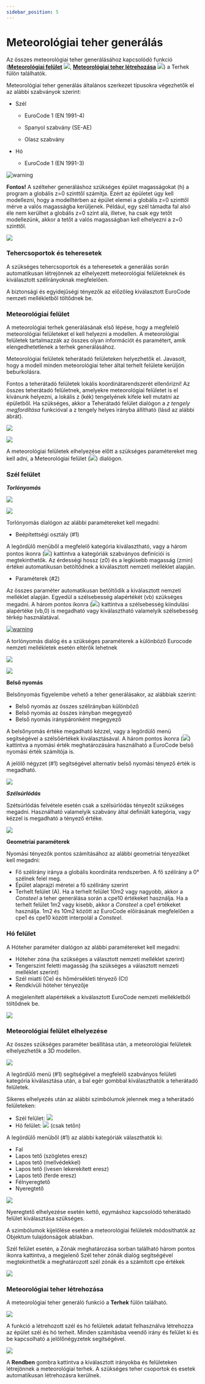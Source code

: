 ```yaml
---
sidebar_position: 5
---
```

# Meteorológiai teher generálás
<!-- wp:paragraph -->

Az összes meteorológiai teher generálásához kapcsolódó funkció (**[Meteorológiai felület](#meteorológiai-felület)** ![](./img/wp-content-uploads-2021-04-cmd_load_met_surf.png), **[Meteorológiai teher létrehozása](#meteorológiai-teher-létrehozása)** ![](./img/wp-content-uploads-2021-04-cmd_load_met_gen.png)) a Terhek fülön találhatók.

<!-- /wp:paragraph -->

<!-- wp:paragraph -->

Meteorológiai teher generálás általános szerkezet típusokra végezhetők el az alábbi szabványok szerint:

<!-- /wp:paragraph -->

<!-- wp:list -->

- Szél

  - EuroCode 1 (EN 1991-4)

  - Spanyol szabvány (SE-AE)

  - Olasz szabvány

- Hó

  - EuroCode 1 (EN 1991-3)

<!-- /wp:list -->

<!-- wp:image {"align":"left","id":6758,"width":88,"height":93,"sizeSlug":"large","linkDestination":"none"} -->

![warning](./img/wp-content-uploads-2021-04-warning_croc.png)

<!-- /wp:image -->

<!-- wp:paragraph -->

**Fontos!** A szélteher generáláshoz szükséges épület magasságokat (h) a program a globális z=0 szinttől számítja. Ezért az épületet úgy kell modellezni, hogy a modelltérben az épület elemei a globális z=0 szinttől mérve a valós magasságba kerüljenek. Például, egy szél támadta fal alsó éle nem kerülhet a globális z=0 szint alá, illetve, ha csak egy tetőt modellezünk, akkor a tetőt a valós magasságban kell elhelyezni a z=0 szinttől.

<!-- /wp:paragraph -->

<!-- wp:spacer {"height":"1px"} -->

<!-- /wp:spacer -->

<!-- wp:image {"align":"right","id":36231,"width":297,"height":326,"sizeSlug":"full","linkDestination":"media","className":"is-style-editorskit-rounded"} -->

[![](https://consteelsoftware.com/wp-content/uploads/2022/05/dial_teher_meteo_tehercsoportok.png)](./img/wp-content-uploads-2022-05-dial_teher_meteo_tehercsoportok.png)

<!-- /wp:image -->

<!-- wp:heading {"level":3} -->

### Tehercsoportok és teheresetek

<!-- /wp:heading -->

<!-- wp:paragraph -->

A szükséges tehercsoportok és a teheresetek a generálás során automatikusan létrejönnek az elhelyezett meteorológiai felületeknek és kiválasztott szélirányoknak megfelelően.

<!-- /wp:paragraph -->

<!-- wp:paragraph -->

A biztonsági és egyidejűségi tényezők az előzőleg kiválasztott EuroCode nemzeti mellékletből töltődnek be.

<!-- /wp:paragraph -->

<!-- wp:heading {"level":3} -->

### Meteorológiai felület

<!-- /wp:heading -->

<!-- wp:paragraph -->

A meteorológiai terhek generálásának első lépése, hogy a megfelelő meteorológiai felületeket el kell helyezni a modellen. A meteorológiai felületek tartalmazzák az összes olyan információt és paramétert, amik elengedhetetlenek a terhek generálásához.

<!-- /wp:paragraph -->

<!-- wp:paragraph -->

Meteorológiai felületek teherátadó felületeken helyezhetők el. Javasolt, hogy a modell minden meteorológiai teher által terhelt felülete kerüljön beburkolásra.

<!-- /wp:paragraph -->

<!-- wp:paragraph -->

Fontos a teherátadó felületek lokális koordinátarendszerét ellenőrizni! Az összes teherátadó felületnek, amelyekre meteorológiai felületet is el kívánunk helyezni, a lokális z (kék) tengelyének kifele kell mutatni az épületből. Ha szükséges, akkor a Teherátadó felület dialógon a _z tengely megfordítása_ funkcióval a z tengely helyes irányba állítható (lásd az alábbi ábrát).

<!-- /wp:paragraph -->

<!-- wp:image {"align":"center","id":36239,"width":768,"height":502,"sizeSlug":"large","linkDestination":"media","className":"is-style-editorskit-rounded"} -->

[![](./img/wp-content-uploads-2022-05-scr_teher_meteo_felulet-1024x669.png)](https://consteelsoftware.com/wp-content/uploads/2022/05/scr_teher_meteo_felulet.png)

<!-- /wp:image -->

<!-- wp:image {"align":"right","id":36247,"width":313,"height":264,"sizeSlug":"full","linkDestination":"media","className":"is-style-editorskit-rounded"} -->

[![](https://consteelsoftware.com/wp-content/uploads/2022/05/dial_teher_meteo_feluletek.png)](./img/wp-content-uploads-2022-05-dial_teher_meteo_feluletek.png)

<!-- /wp:image -->

<!-- wp:paragraph -->

A meteorológiai felületek elhelyezése előtt a szükséges paramétereket meg kell adni, a Meteorológiai felület (![](./img/wp-content-uploads-2021-04-cmd_load_met_surf.png)) dialógon.

<!-- /wp:paragraph -->

<!-- wp:spacer {"height":"12px","editorskit":{"devices":false,"desktop":true,"tablet":true,"mobile":true,"loggedin":true,"loggedout":true,"acf_visibility":"","acf_field":"","acf_condition":"","acf_value":"","migrated":false,"unit_test":false},"editorskit_typography":{"name":"","family":"","weight":""},"extUtilities":[]} -->

<!-- /wp:spacer -->

<!-- wp:heading {"level":3} -->

### Szél felület

<!-- /wp:heading -->

<!-- wp:paragraph -->

**_Torlónyomás_**

<!-- /wp:paragraph -->

<!-- wp:image {"align":"center","id":36255,"width":982,"height":352,"sizeSlug":"full","linkDestination":"media","className":"is-style-editorskit-rounded"} -->

[![](https://consteelsoftware.com/wp-content/uploads/2022/05/dial_teher_meteo_torlonyomas.png)](./img/wp-content-uploads-2022-05-dial_teher_meteo_torlonyomas.png)

<!-- /wp:image -->

<!-- wp:image {"align":"right","id":10393,"width":354,"height":471,"sizeSlug":"full","linkDestination":"media"} -->

[![](https://consteelsoftware.com/wp-content/uploads/2021/04/6-7-2-Wind-surface2.jpg)](./img/wp-content-uploads-2021-04-6-7-2-Wind-surface2.jpg)

<!-- /wp:image -->

<!-- wp:paragraph -->

Torlónyomás dialógon az alábbi paramétereket kell megadni:

<!-- /wp:paragraph -->

<!-- wp:list -->

- Beépítettségi osztály (#1)

<!-- /wp:list -->

<!-- wp:paragraph -->

A legördülő menüből a megfelelő kategória kiválasztható, vagy a három pontos ikonra (![](./img/wp-content-uploads-2021-04-3dots-button.png)) kattintva a kategóriák szabványos definíciói is megtekinthetők. Az érdességi hossz (z0) és a legkisebb magasság (zmin) értékei automatikusan betöltődnek a kiválasztott nemzeti melléklet alapján.

<!-- /wp:paragraph -->

<!-- wp:list -->

- Paraméterek (#2)

<!-- /wp:list -->

<!-- wp:paragraph -->

Az összes paraméter automatikusan betöltődik a kiválasztott nemzeti melléklet alapján. Egyedül a szélsebesség alapértékét (vb) szükséges megadni. A három pontos ikonra (![](./img/wp-content-uploads-2021-04-3dots-button.png)) kattintva a szélsebesség kiindulási alapértéke (vb,0) is megadható vagy kiválasztható valamelyik szélsebesség térkép használatával.

<!-- /wp:paragraph -->

<!-- wp:image {"align":"left","id":6758,"width":82,"height":87,"sizeSlug":"full","linkDestination":"media"} -->

[![warning](https://consteelsoftware.com/wp-content/uploads/2021/04/warning_croc.png)](./img/wp-content-uploads-2021-04-warning_croc.png)

<!-- /wp:image -->

<!-- wp:paragraph -->

A torlónyomás dialóg és a szükséges paraméterek a különböző Eurocode nemzeti mellékletek esetén eltérők lehetnek

<!-- /wp:paragraph -->

<!-- wp:spacer {"height":"17px","editorskit":{"devices":false,"desktop":true,"tablet":true,"mobile":true,"loggedin":true,"loggedout":true,"acf_visibility":"","acf_field":"","acf_condition":"","acf_value":"","migrated":false,"unit_test":false},"editorskit_typography":{"name":"","family":"","weight":""},"extUtilities":[]} -->

<!-- /wp:spacer -->

<!-- wp:image {"align":"right","id":36271,"width":263,"height":203,"sizeSlug":"full","linkDestination":"media","className":"is-style-editorskit-rounded"} -->

[![](https://consteelsoftware.com/wp-content/uploads/2022/05/dial_teher_meteo_belso_nyomas_szamitasa.png)](./img/wp-content-uploads-2022-05-dial_teher_meteo_belso_nyomas_szamitasa.png)

<!-- /wp:image -->

<!-- wp:image {"align":"right","id":36287,"width":231,"height":230,"sizeSlug":"full","linkDestination":"media","className":"is-style-editorskit-rounded"} -->

[![](https://consteelsoftware.com/wp-content/uploads/2022/05/dial_teher_meteo_belso_nyomas-1.png)](./img/wp-content-uploads-2022-05-dial_teher_meteo_belso_nyomas-1.png)

<!-- /wp:image -->

<!-- wp:paragraph -->

****Belső nyomás****

<!-- /wp:paragraph -->

<!-- wp:paragraph -->

Belsőnyomás figyelembe vehető a teher generálásakor, az alábbiak szerint:

<!-- /wp:paragraph -->

<!-- wp:list -->

- Belső nyomás az összes szélirányban különböző
- Belső nyomás az összes irányban megegyező
- Belső nyomás iránypáronként megegyező

<!-- /wp:list -->

<!-- wp:paragraph -->

A belsőnyomás értéke megadható kézzel, vagy a legördülő menü segítségével a szélsőértékek kiválasztásával. A három pontos ikonra (![](./img/wp-content-uploads-2021-04-3dots-button.png)) kattintva a nyomási érték meghatározására használható a EuroCode belső nyomási érték számítója is.

<!-- /wp:paragraph -->

<!-- wp:paragraph -->

A jelölő négyzet (#1) segítségével alternatív belső nyomási tényező érték is megadható.

<!-- /wp:paragraph -->

<!-- wp:spacer {"height":"1px"} -->

<!-- /wp:spacer -->

<!-- wp:image {"align":"right","id":36263,"width":241,"height":238,"sizeSlug":"full","linkDestination":"media","className":"is-style-editorskit-rounded"} -->

[![](https://consteelsoftware.com/wp-content/uploads/2022/05/dial_teher_meteo_szelsurlodas.png)](./img/wp-content-uploads-2022-05-dial_teher_meteo_szelsurlodas.png)

<!-- /wp:image -->

<!-- wp:paragraph -->

**_Szélsúrlódás_**

<!-- /wp:paragraph -->

<!-- wp:paragraph -->

Szétsúrlódás felvétele esetén csak a szélsúrlódás tényezőt szükséges megadni. Használható valamelyik szabvány által definiált kategória, vagy kézzel is megadható a tényező értéke.

<!-- /wp:paragraph -->

<!-- wp:spacer {"height":"1px"} -->

<!-- /wp:spacer -->

<!-- wp:image {"align":"right","id":36295,"width":376,"height":199,"sizeSlug":"full","linkDestination":"media","className":"is-style-editorskit-rounded"} -->

[![](https://consteelsoftware.com/wp-content/uploads/2022/05/dial_teher_meteo_szel_geom.png)](./img/wp-content-uploads-2022-05-dial_teher_meteo_szel_geom.png)

<!-- /wp:image -->

<!-- wp:paragraph -->

****Geometriai paraméterek****

<!-- /wp:paragraph -->

<!-- wp:paragraph -->

Nyomási tényezők pontos számításához az alábbi geometriai tényezőket kell megadni:

<!-- /wp:paragraph -->

<!-- wp:list -->

- Fő szélirány iránya a globális koordináta rendszerben. A fő szélirány a 0° szélnek felel meg.
- Épület alaprajzi méretei a fő szélirány szerint
- Terhelt felület (A). Ha a terhelt felület 10m2 vagy nagyobb, akkor a _Consteel_ a teher generálása során a cpe10 értékeket használja. Ha a terhelt felület 1m2 vagy kisebb, akkor a _Consteel_ a cpe1 értékeket használja. 1m2 és 10m2 között az EuroCode előírásának megfelelően a cpe1 és cpe10 között interpolál a _Consteel_.

<!-- /wp:list -->

<!-- wp:heading {"level":3} -->

### Hó felület

<!-- /wp:heading -->

<!-- wp:paragraph -->

A Hóteher paraméter dialógon az alábbi paramétereket kell megadni:

<!-- /wp:paragraph -->

<!-- wp:list -->

- Hóteher zóna (ha szükséges a választott nemzeti melléklet szerint)
- Tengerszint feletti magasság (ha szükséges a választott nemzeti melléklet szerint)
- Szél miatti (Ce) és hőmérsékleti tényező (Ct)
- Rendkívüli hóteher tényezője

<!-- /wp:list -->

<!-- wp:paragraph -->

A megjelenített alapértékek a kiválasztott EuroCode nemzeti mellékletből töltődnek be.

<!-- /wp:paragraph -->

<!-- wp:image {"align":"center","id":36304,"width":739,"height":305,"sizeSlug":"full","linkDestination":"media","className":"is-style-editorskit-rounded"} -->

[![](https://consteelsoftware.com/wp-content/uploads/2022/05/dial_teher_meteo_ho.png)](./img/wp-content-uploads-2022-05-dial_teher_meteo_ho.png)

<!-- /wp:image -->

<!-- wp:heading {"level":3} -->

### Meteorológiai felület elhelyezése

<!-- /wp:heading -->

<!-- wp:paragraph -->

Az összes szükséges paraméter beállítása után, a meteorológiai felületek elhelyezhetők a 3D modellen.

<!-- /wp:paragraph -->

<!-- wp:image {"align":"right","id":36312,"width":247,"height":210,"sizeSlug":"full","linkDestination":"media","className":"is-style-editorskit-rounded"} -->

[![](https://consteelsoftware.com/wp-content/uploads/2022/05/dial_teher_meteo_parameterek.png)](./img/wp-content-uploads-2022-05-dial_teher_meteo_parameterek.png)

<!-- /wp:image -->

<!-- wp:paragraph -->

A legördülő menü (#1) segítségével a megfelelő szabványos felületi kategória kiválasztása után, a bal egér gombbal kiválaszthatók a teherátadó felületek.

<!-- /wp:paragraph -->

<!-- wp:paragraph -->

Sikeres elhelyezés után az alábbi szimbólumok jelennek meg a teherátadó felületeken:

<!-- /wp:paragraph -->

<!-- wp:list -->

- Szél felület: ![](./img/wp-content-uploads-2021-04-symb_windsurf.png)
- Hó felület: ![](./img/wp-content-uploads-2021-04-symb_snowsurf.png) (csak tetőn)

<!-- /wp:list -->

<!-- wp:paragraph -->

A legördülő menüből (#1) az alábbi kategóriák választhatók ki:

<!-- /wp:paragraph -->

<!-- wp:list -->

- Fal
- Lapos tető (szögletes eresz)
- Lapos tető (mellvédekkel)
- Lapos tető (ívesen lekerekített eresz)
- Lapos tető (ferde eresz)
- Félnyeregtető
- Nyeregtető

<!-- /wp:list -->

<!-- wp:image {"align":"right","id":10356,"width":228,"height":180,"sizeSlug":"full","linkDestination":"media"} -->

[![](https://consteelsoftware.com/wp-content/uploads/2021/04/6-7-2-3.2-Placing-meteorological-surf.png)](./img/wp-content-uploads-2021-04-6-7-2-3.2-Placing-meteorological-surf.png)

<!-- /wp:image -->

<!-- wp:paragraph -->

Nyeregtető elhelyezése esetén kettő, egymáshoz kapcsolódó teherátadó felület kiválasztása szükséges.

<!-- /wp:paragraph -->

<!-- wp:paragraph -->

A szimbólumok kijelölése esetén a meteorológiai felületek módosíthatók az Objektum tulajdonságok ablakban.

<!-- /wp:paragraph -->

<!-- wp:paragraph -->

Szél felület esetén, a Zónák meghatározása sorban található három pontos ikonra kattintva, a megjelenő Szél teher zónák dialóg segítségével megtekinthetők a meghatározott szél zónák és a számított cpe értékek

<!-- /wp:paragraph -->

<!-- wp:image {"align":"center","id":36320,"width":422,"height":759,"sizeSlug":"full","linkDestination":"media","className":"is-style-editorskit-rounded"} -->

[![](https://consteelsoftware.com/wp-content/uploads/2022/05/dial_teher_meteo_szel_zonak.png)](./img/wp-content-uploads-2022-05-dial_teher_meteo_szel_zonak.png)

<!-- /wp:image -->

<!-- wp:heading {"level":3} -->

### Meteorológiai teher létrehozása

<!-- /wp:heading -->

<!-- wp:paragraph -->

A meteorológiai teher generáló funkció a **Terhek** fülön található.

<!-- /wp:paragraph -->

<!-- wp:image {"align":"center","id":36329,"sizeSlug":"full","linkDestination":"media"} -->

[![](https://consteelsoftware.com/wp-content/uploads/2022/05/dial_teher_mozgo_daruteher.png)](./img/wp-content-uploads-2022-05-dial_teher_mozgo_daruteher.png)

<!-- /wp:image -->

<!-- wp:paragraph -->

A funkció a létrehozott szél és hó felületek adatait felhasználva létrehozza az épület szél és hó terheit. Minden számításba veendő irány és felület ki és be kapcsolható a jelölőnégyzetek segítségével.

<!-- /wp:paragraph -->

<!-- wp:image {"align":"center","id":10338,"width":619,"height":395,"sizeSlug":"large","linkDestination":"media"} -->

[![](https://consteelsoftware.com/wp-content/uploads/2021/04/6-6-7-Meteorological-load-generator.png)](./img/wp-content-uploads-2021-04-6-6-7-Meteorological-load-generator.png)

<!-- /wp:image -->

<!-- wp:paragraph -->

A **Rendben** gombra kattintva a kiválasztott irányokba és felületeken létrejönnek a meteorológiai terhek. A szükséges teher csoportok és esetek automatikusan létrehozásra kerülnek.

<!-- /wp:paragraph -->
